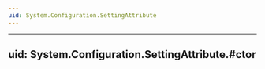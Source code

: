 ```yaml
---
uid: System.Configuration.SettingAttribute
---
```


---
uid: System.Configuration.SettingAttribute.#ctor
---
